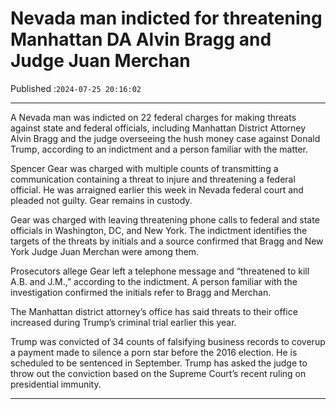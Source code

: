 # Nevada man indicted for threatening Manhattan DA Alvin Bragg and Judge Juan Merchan

Published :`2024-07-25 20:16:02`

---

A Nevada man was indicted on 22 federal charges for making threats against state and federal officials, including Manhattan District Attorney Alvin Bragg and the judge overseeing the hush money case against Donald Trump, according to an indictment and a person familiar with the matter.

Spencer Gear was charged with multiple counts of transmitting a communication containing a threat to injure and threatening a federal official. He was arraigned earlier this week in Nevada federal court and pleaded not guilty. Gear remains in custody.

Gear was charged with leaving threatening phone calls to federal and state officials in Washington, DC, and New York. The indictment identifies the targets of the threats by initials and a source confirmed that Bragg and New York Judge Juan Merchan were among them.

Prosecutors allege Gear left a telephone message and “threatened to kill A.B. and J.M.,” according to the indictment. A person familiar with the investigation confirmed the initials refer to Bragg and Merchan.

The Manhattan district attorney’s office has said threats to their office increased during Trump’s criminal trial earlier this year.

Trump was convicted of 34 counts of falsifying business records to coverup a payment made to silence a porn star before the 2016 election. He is scheduled to be sentenced in September. Trump has asked the judge to throw out the conviction based on the Supreme Court’s recent ruling on presidential immunity.

---

